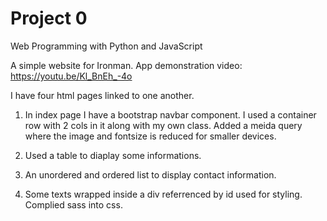 # Project 0

Web Programming with Python and JavaScript

A simple website for Ironman.
App demonstration video: https://youtu.be/Kl_BnEh_-4o

I have four html pages linked to one another.

1. In index page I have a bootstrap navbar component. I used a container row with 2 cols in it along with my own class. Added a meida query where the image and fontsize is reduced for smaller devices.

2. Used a table to diaplay some informations.

3. An unordered and ordered list to display contact information.

4. Some texts wrapped inside a div referrenced by id used for styling. Complied sass into css.
